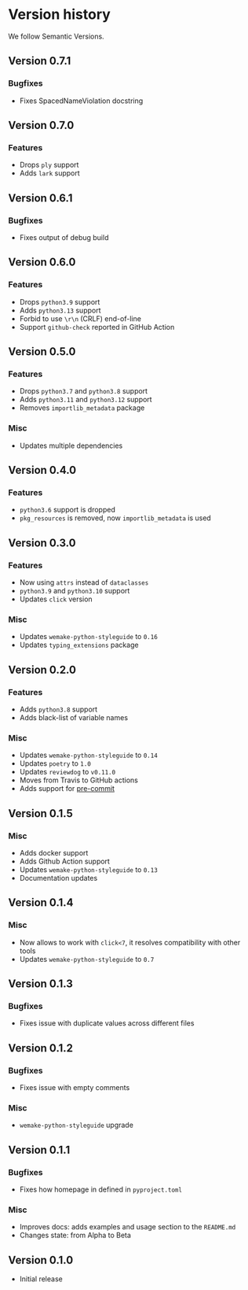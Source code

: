 # Version history

We follow Semantic Versions.


## Version 0.7.1

### Bugfixes

- Fixes SpacedNameViolation docstring

## Version 0.7.0

### Features

- Drops `ply` support
- Adds `lark` support


## Version 0.6.1

### Bugfixes

- Fixes output of debug build


## Version 0.6.0

### Features

- Drops `python3.9` support
- Adds `python3.13` support
- Forbid to use `\r\n` (CRLF) end-of-line
- Support `github-check` reported in GitHub Action


## Version 0.5.0

### Features

- Drops `python3.7` and `python3.8` support
- Adds `python3.11` and `python3.12` support
- Removes `importlib_metadata` package

### Misc

- Updates multiple dependencies


## Version 0.4.0

### Features

- `python3.6` support is dropped
- `pkg_resources` is removed, now `importlib_metadata` is used


## Version 0.3.0

### Features

- Now using `attrs` instead of `dataclasses`
- `python3.9` and `python3.10` support
- Updates `click` version

### Misc

- Updates `wemake-python-styleguide` to `0.16`
- Updates `typing_extensions` package


## Version 0.2.0

### Features

- Adds `python3.8` support
- Adds black-list of variable names

### Misc

- Updates `wemake-python-styleguide` to `0.14`
- Updates `poetry` to `1.0`
- Updates `reviewdog` to `v0.11.0`
- Moves from Travis to GitHub actions
- Adds support for [pre-commit](https://github.com/pre-commit/pre-commit)


## Version 0.1.5

### Misc

- Adds docker support
- Adds Github Action support
- Updates `wemake-python-styleguide` to `0.13`
- Documentation updates


## Version 0.1.4

### Misc

- Now allows to work with `click<7`, it resolves compatibility with other tools
- Updates `wemake-python-styleguide` to `0.7`


## Version 0.1.3

### Bugfixes

- Fixes issue with duplicate values across different files


## Version 0.1.2

### Bugfixes

- Fixes issue with empty comments

### Misc

- `wemake-python-styleguide` upgrade


## Version 0.1.1

### Bugfixes

- Fixes how homepage in defined in `pyproject.toml`

### Misc

- Improves docs: adds examples and usage section to the `README.md`
- Changes state: from Alpha to Beta


## Version 0.1.0

- Initial release
